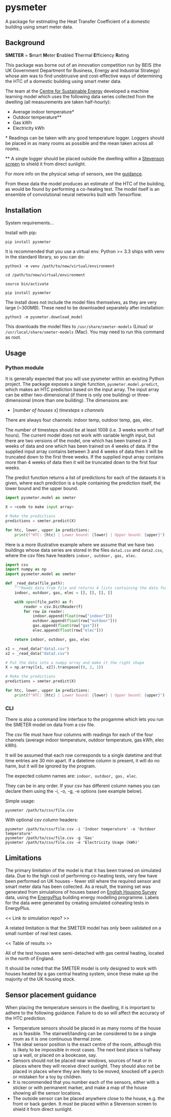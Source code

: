 # pysmeter

A package for estimating the Heat Transfer Coefficient of a domestic building using smart meter data.

## Background

**SMETER** = **S**mart **M**eter **E**nabled **T**hermal **E**fficiency **R**ating

This package was borne out of an innovation competition run by BEIS (the UK Government Department for Business, Energy and Industrial Strategy) whose aim was to find unobtrusive and cost-effective ways of determining the HTC of a domestic building using smart meter data.

The team at the [Centre for Sustainable Energy](https://cse.org.uk) developed a machine learning model which uses the following data series collected from the dwelling (all measurements are taken half-hourly):

- Average indoor temperature*
- Outdoor temperature**
- Gas kWh
- Electricity kWh

\* Readings can be taken with any good temperature logger. Loggers should be placed in as many rooms as possible and the mean taken across all rooms.

\*\* A single logger should be placed outside the dwelling within a [Stevenson screen](https://en.wikipedia.org/wiki/Stevenson_screen) to shield it from direct sunlight.

For more info on the physical setup of sensors, see the [guidance](#sensor-placement-guidance).

From these data the model produces an estimate of the HTC of the building, as would be found by performing a co-heating test. The model itself is an ensemble of convolutional neural networks built with Tensorflow.

## Installation

System requirements...

Install with pip:
```
pip install pysmeter
```

It is recommended that you use a virtual env. Python >= 3.3 ships with venv in the standard library, so you can do:
```
python3 -m venv /path/to/new/virtual/environment
```
```
cd /path/to/new/virtual/environment
```
```
source bin/activate
```
```
pip install pysmeter
```

The install does not include the model files themselves, as they are very large (~300MB). These need to be downloaded separately after installation:
```
python3 -m pysmeter.download_model
```

This downloads the model files to `/usr/share/smeter-models` (Linux) or `/usr/local/share/smeter-models` (Mac).
You may need to run this command as root.

## Usage

### Python module

It is generally expected that you will use pysmeter within an existing Python project. The package exposes a single function, `pysmeter.model.predict`, which makes an HTC prediction based on the input array. The input array can be either two-dimensional (if there is only one building) or three-dimensional (more than one building). The dimensions are:

 - [_number of houses_ x] _timesteps_ x _channels_

There are always four channels: indoor temp, outdoor temp, gas, elec.

The number of timesteps should be at least 1008 (i.e. 3 weeks worth of half hours). The current model does not work with variable length input, but there are two versions of the model, one which has been trained on 3 weeks of data and one which has been trained on 4 weeks of data. If the supplied input array contains between 3 and 4 weeks of data then it will be truncated down to the first three weeks. If the supplied input array contains more than 4 weeks of data then it will be truncated down to the first four weeks.

The predict function returns a list of predictions for each of the datasets it is given, where each prediction is a tuple containing the prediction itself, the lower bound and the upper bound.

```python
import pysmeter.model as smeter

X = <code to make input array>

# Make the predictions
predictions = smeter.predict(X)

for htc, lower, upper in predictions:
    print(f"HTC: {htc} | Lower bound: {lower} | Upper bound: {upper}")
```

Here is a more illustrative example where we assume that we have two buildings whose data series are stored in the files `data1.csv` and `data2.csv`, where the csv files have headers `indoor, outdoor, gas, elec`.
```python
import csv
import numpy as np
import pysmeter.model as smeter

def _read_data(file_path):
    """Reads data from file and returns 4 lists containing the data for each channel."""
    indoor, outdoor, gas, elec = [], [], [], []

    with open(file_path) as f:
        reader = csv.DictReader(f)
        for row in reader:
            indoor.append(float(row["indoor"]))
            outdoor.append(float(row["outdoor"]))
            gas.append(float(row["gas"]))
            elec.append(float(row["elec"]))

    return indoor, outdoor, gas, elec

x1 = _read_data("data1.csv")
x2 = _read_data("data2.csv")

# Put the data into a numpy array and make it the right shape
X = np.array([x1, x2]).transpose((0, 2, 1))

# Make the predictions
predictions = smeter.predict(X)

for htc, lower, upper in predictions:
    print(f"HTC: {htc} | Lower bound: {lower} | Upper bound: {upper}")
```

### CLI

There is also a command line interface to the progamme which lets you run the SMETER model on data from a csv file.

The csv file must have four columns with readings for each of the four channels (average indoor temperature, outdoor temperature, gas kWh, elec kWh).

It will be assumed that each row corresponds to a single datetime and that time entries are 30 min apart.
If a datetime column is present, it will do no harm, but it will be ignored by the program.

The expected column names are: `indoor, outdoor, gas, elec`.

They can be in any order. If your csv has different column names you can declare them using the -i, -o, -g, -e options
(see example below).

Simple usage:

    pysmeter /path/to/csv/file.csv

With optional csv column headers:

    pysmeter /path/to/csv/file.csv -i 'Indoor temperature' -o 'Outdoor temperature'
    pysmeter /path/to/csv/file.csv -g 'Gas'
    pysmeter /path/to/csv/file.csv -e 'Electricity Usage (kWh)'

## Limitations

The primary limitation of the model is that it has been trained on simulated data. Due to the high cost of performing co-heating tests, very few have been performed on UK houses - fewer still where the required sensor and smart meter data has been collected. As a result, the training set was generated from simulations of houses based on [English Housing Survey](https://www.gov.uk/government/collections/english-housing-survey) data, using the [EnergyPlus](https://energyplus.net/) building energy modelling programme. Labels for the data were generated by creating simulated coheating tests in EnergyPlus.

<< Link to simulation repo? >>

A related limitation is that the SMETER model has only been validated on a small number of real test cases.

<< Table of results >>

All of the test houses were semi-detached with gas central heating, located in the north of England.

It should be noted that the SMETER model is only designed to work with houses heated by a gas central heating system, since these make up the majority of the UK housing stock.


## Sensor placement guidance

When placing the temperature sensors in the dwelling, it is important to adhere to the following guidance. Failure to do so will affect the accuracy of the HTC prediction.

- Temperature sensors should be placed in as many rooms of the house as is feasible. The stairwell/landing can be considered to be a single room as it is one continuous thermal zone.
- The ideal sensor position is the exact centre of the room, although this is likely to be impossible in most cases. The next best place is halfway up a wall, or placed on a bookcase, say.
- Sensors should not be placed near windows, sources of heat or in places where they will receive direct sunlight. They should also not be placed in places where they are likely to be moved, knocked off a perch or mistaken for a toy by children.
- It is recommended that you number each of the sensors, either with a sticker or with permanent marker, and make a map of the house showing all the sensor locations.
- The outside sensor can be placed anywhere close to the house, e.g. the front or back garden. It _must_ be placed within a Stevenson screen to shield it from direct sunlight.
